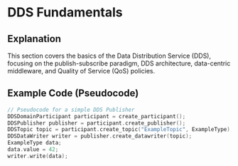 # DDS Fundamentals

## Explanation
This section covers the basics of the Data Distribution Service (DDS), focusing on the publish-subscribe paradigm, DDS architecture, data-centric middleware, and Quality of Service (QoS) policies.

## Example Code (Pseudocode)
```cpp
// Pseudocode for a simple DDS Publisher
DDSDomainParticipant participant = create_participant();
DDSPublisher publisher = participant.create_publisher();
DDSTopic topic = participant.create_topic("ExampleTopic", ExampleType);
DDSDataWriter writer = publisher.create_datawriter(topic);
ExampleType data;
data.value = 42;
writer.write(data);
```
